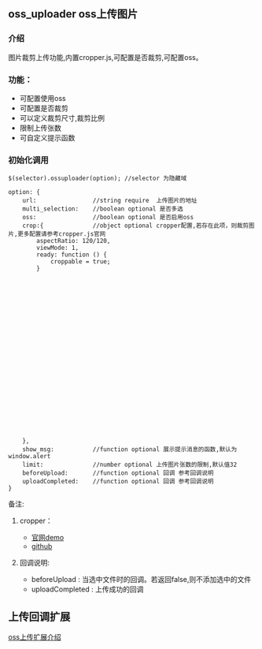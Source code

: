 ## oss_uploader oss上传图片

### 介绍

图片裁剪上传功能,内置cropper.js,可配置是否裁剪,可配置oss。

### 功能：

* 可配置使用oss
* 可配置是否裁剪
* 可以定义裁剪尺寸,裁剪比例
* 限制上传张数
* 可自定义提示函数

### 初始化调用

```console
$(selector).ossuploader(option); //selector 为隐藏域

option: {
    url:                //string require  上传图片的地址
    multi_selection:    //boolean optional 是否多选
    oss:                //boolean optional 是否启用oss
    crop:{              //object optional cropper配置,若存在此项，则裁剪图片,更多配置请参考cropper.js官网
        aspectRatio: 120/120,
        viewMode: 1,
        ready: function () { 
            croppable = true;
        }
























    },
    show_msg:           //function optional 展示提示消息的函数,默认为window.alert
    limit:              //number optional 上传图片张数的限制,默认值32
    beforeUpload:       //function optional 回调 参考回调说明
    uploadCompleted:    //function optional 回调 参考回调说明
}
```
备注:
1. cropper：
    - <a href="https://fengyuanchen.github.io/cropper/">官网demo</a>  
    - <a href="https://github.com/fengyuanchen/cropper/blob/master/README.md">github</a>

2. 回调说明:
    - beforeUpload : 当选中文件时的回调。若返回false,则不添加选中的文件
    - uploadCompleted : 上传成功的回调


## 上传回调扩展
<a href="https://github.com/viki719632/think-core/blob/master/asset/libs/ossuploader/oss_upload_extend.README.md">oss上传扩展介绍</a> 



